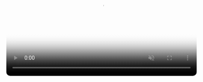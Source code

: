 <style>
  .video-container {
    position: relative;
    width: 100%;
    max-width: 800px;
    aspect-ratio: 16 / 9;
    margin: auto;
  }

  video {
    width: 100%;
    height: 100%;
    border-radius: 10px;
  }
</style>

<div class="video-container">
  <video controls autoplay muted loop preload="auto" poster="thumbnail.jpg">
    <source src="Snapchat-555579118.mp4 type="video/mp4">
  
    
    <!-- Caption track -->
    <track src="captions.vtt" kind="subtitles" srclang="en" label="English" default>

    Your browser does not support the video tag.
  </video>
</div>
